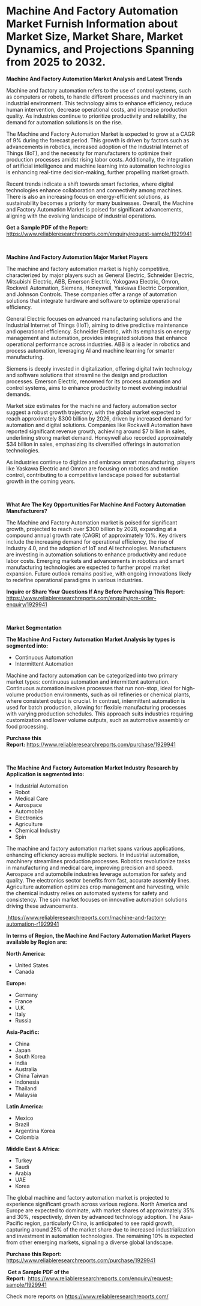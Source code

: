 <p><h1>Machine And Factory Automation Market Furnish Information about Market Size, Market Share, Market Dynamics, and Projections Spanning from 2025 to 2032.</h1></p><p><strong>Machine And Factory Automation Market Analysis and Latest Trends</strong></p>
<p><p>Machine and factory automation refers to the use of control systems, such as computers or robots, to handle different processes and machinery in an industrial environment. This technology aims to enhance efficiency, reduce human intervention, decrease operational costs, and increase production quality. As industries continue to prioritize productivity and reliability, the demand for automation solutions is on the rise.</p><p>The Machine and Factory Automation Market is expected to grow at a CAGR of 9% during the forecast period. This growth is driven by factors such as advancements in robotics, increased adoption of the Industrial Internet of Things (IIoT), and the necessity for manufacturers to optimize their production processes amidst rising labor costs. Additionally, the integration of artificial intelligence and machine learning into automation technologies is enhancing real-time decision-making, further propelling market growth.</p><p>Recent trends indicate a shift towards smart factories, where digital technologies enhance collaboration and connectivity among machines. There is also an increasing focus on energy-efficient solutions, as sustainability becomes a priority for many businesses. Overall, the Machine and Factory Automation Market is poised for significant advancements, aligning with the evolving landscape of industrial operations.</p></p>
<p><strong>Get a Sample PDF of the Report:&nbsp;</strong> <a href="https://www.reliableresearchreports.com/enquiry/request-sample/1929941?utm_campaign=2208&utm_medium=2&utm_source=Github&utm_content=ia&utm_term=29032025&utm_id=machine-and-factory-automation">https://www.reliableresearchreports.com/enquiry/request-sample/1929941</a></p>
<p>&nbsp;</p>
<p><strong>Machine And Factory Automation Major Market Players</strong></p>
<p><p>The machine and factory automation market is highly competitive, characterized by major players such as General Electric, Schneider Electric, Mitsubishi Electric, ABB, Emerson Electric, Yokogawa Electric, Omron, Rockwell Automation, Siemens, Honeywell, Yaskawa Electric Corporation, and Johnson Controls. These companies offer a range of automation solutions that integrate hardware and software to optimize operational efficiency.</p><p>General Electric focuses on advanced manufacturing solutions and the Industrial Internet of Things (IIoT), aiming to drive predictive maintenance and operational efficiency. Schneider Electric, with its emphasis on energy management and automation, provides integrated solutions that enhance operational performance across industries. ABB is a leader in robotics and process automation, leveraging AI and machine learning for smarter manufacturing.</p><p>Siemens is deeply invested in digitalization, offering digital twin technology and software solutions that streamline the design and production processes. Emerson Electric, renowned for its process automation and control systems, aims to enhance productivity to meet evolving industrial demands.</p><p>Market size estimates for the machine and factory automation sector suggest a robust growth trajectory, with the global market expected to reach approximately $300 billion by 2026, driven by increased demand for automation and digital solutions. Companies like Rockwell Automation have reported significant revenue growth, achieving around $7 billion in sales, underlining strong market demand. Honeywell also recorded approximately $34 billion in sales, emphasizing its diversified offerings in automation technologies.</p><p>As industries continue to digitize and embrace smart manufacturing, players like Yaskawa Electric and Omron are focusing on robotics and motion control, contributing to a competitive landscape poised for substantial growth in the coming years.</p></p>
<p>&nbsp;</p>
<p><strong>What Are The Key Opportunities For Machine And Factory Automation Manufacturers?</strong></p>
<p><p>The Machine and Factory Automation market is poised for significant growth, projected to reach over $300 billion by 2028, expanding at a compound annual growth rate (CAGR) of approximately 10%. Key drivers include the increasing demand for operational efficiency, the rise of Industry 4.0, and the adoption of IoT and AI technologies. Manufacturers are investing in automation solutions to enhance productivity and reduce labor costs. Emerging markets and advancements in robotics and smart manufacturing technologies are expected to further propel market expansion. Future outlook remains positive, with ongoing innovations likely to redefine operational paradigms in various industries.</p></p>
<p><strong>Inquire or Share Your Questions If Any Before Purchasing This Report:</strong> <a href="https://www.reliableresearchreports.com/enquiry/pre-order-enquiry/1929941?utm_campaign=2208&utm_medium=2&utm_source=Github&utm_content=ia&utm_term=29032025&utm_id=machine-and-factory-automation">https://www.reliableresearchreports.com/enquiry/pre-order-enquiry/1929941</a></p>
<p>&nbsp;</p>
<p><strong>Market Segmentation</strong></p>
<p><strong>The Machine And Factory Automation Market Analysis by types is segmented into:</strong></p>
<p><ul><li>Continuous Automation</li><li>Intermittent Automation</li></ul></p>
<p><p>Machine and factory automation can be categorized into two primary market types: continuous automation and intermittent automation. Continuous automation involves processes that run non-stop, ideal for high-volume production environments, such as oil refineries or chemical plants, where consistent output is crucial. In contrast, intermittent automation is used for batch production, allowing for flexible manufacturing processes with varying production schedules. This approach suits industries requiring customization and lower volume outputs, such as automotive assembly or food processing.</p></p>
<p><strong>Purchase this Report:&nbsp;</strong><a href="https://www.reliableresearchreports.com/purchase/1929941?utm_campaign=2208&utm_medium=2&utm_source=Github&utm_content=ia&utm_term=29032025&utm_id=machine-and-factory-automation">https://www.reliableresearchreports.com/purchase/1929941</a></p>
<p>&nbsp;</p>
<p><strong>The Machine And Factory Automation Market Industry Research by Application is segmented into:</strong></p>
<p><ul><li>Industrial Automation</li><li>Robot</li><li>Medical Care</li><li>Aerospace</li><li>Automobile</li><li>Electronics</li><li>Agriculture</li><li>Chemical Industry</li><li>Spin</li></ul></p>
<p><p>The machine and factory automation market spans various applications, enhancing efficiency across multiple sectors. In industrial automation, machinery streamlines production processes. Robotics revolutionize tasks in manufacturing and medical care, improving precision and speed. Aerospace and automobile industries leverage automation for safety and quality. The electronics sector benefits from fast, accurate assembly lines. Agriculture automation optimizes crop management and harvesting, while the chemical industry relies on automated systems for safety and consistency. The spin market focuses on innovative automation solutions driving these advancements.</p></p>
<p><a href="https://www.reliableresearchreports.com/machine-and-factory-automation-r1929941?utm_campaign=2208&utm_medium=2&utm_source=Github&utm_content=ia&utm_term=29032025&utm_id=machine-and-factory-automation">&nbsp;https://www.reliableresearchreports.com/machine-and-factory-automation-r1929941</a></p>
<p><strong>In terms of Region, the Machine And Factory Automation Market Players available by Region are:</strong></p>
<p>
    <p> <strong> North America: </strong>
        <ul>
            <li>United States</li>
            <li>Canada</li>
        </ul>
        </p> 
    <p> <strong> Europe: </strong>
        <ul>
            <li>Germany</li>
            <li>France</li>
            <li>U.K.</li>
            <li>Italy</li>
            <li>Russia</li>
        </ul>
        </p> 
    <p> <strong> Asia-Pacific: </strong>
        <ul>
            <li>China</li>
            <li>Japan</li>
            <li>South Korea</li>
            <li>India</li>
            <li>Australia</li>
            <li>China Taiwan</li>
            <li>Indonesia</li>
            <li>Thailand</li>
            <li>Malaysia</li>
        </ul>
        </p> 
    <p> <strong> Latin America: </strong>
        <ul>
            <li>Mexico</li>
            <li>Brazil</li>
            <li>Argentina Korea</li>
            <li>Colombia</li>
        </ul>
        </p> 
    <p> <strong> Middle East & Africa: </strong>
        <ul>
            <li>Turkey</li>
            <li>Saudi</li>
            <li>Arabia</li>
            <li>UAE</li>
            <li>Korea</li>
        </ul>
    </p>
    </p>
<p><p>The global machine and factory automation market is projected to experience significant growth across various regions. North America and Europe are expected to dominate, with market shares of approximately 35% and 30%, respectively, driven by advanced technology adoption. The Asia-Pacific region, particularly China, is anticipated to see rapid growth, capturing around 25% of the market share due to increased industrialization and investment in automation technologies. The remaining 10% is expected from other emerging markets, signaling a diverse global landscape.</p></p>
<p><strong>Purchase this Report: </strong><a href="https://www.reliableresearchreports.com/purchase/1929941?utm_campaign=2208&utm_medium=2&utm_source=Github&utm_content=ia&utm_term=29032025&utm_id=machine-and-factory-automation">https://www.reliableresearchreports.com/purchase/1929941</a></p>
<p>&nbsp;<strong>Get a Sample PDF of the Report:&nbsp;&nbsp;</strong><a href="https://www.reliableresearchreports.com/enquiry/request-sample/1929941?utm_campaign=2208&utm_medium=2&utm_source=Github&utm_content=ia&utm_term=29032025&utm_id=machine-and-factory-automation">https://www.reliableresearchreports.com/enquiry/request-sample/1929941</a></p>
<p><strong></strong></p>
<p>Check more reports on <a href="https://www.reliableresearchreports.com/?utm_campaign=2208&utm_medium=2&utm_source=Github&utm_content=ia&utm_term=29032025&utm_id=machine-and-factory-automation">https://www.reliableresearchreports.com/</a></p>